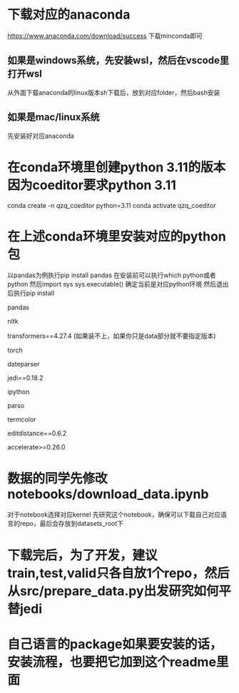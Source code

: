 # 下载对应的anaconda
https://www.anaconda.com/download/success 下载minconda即可
## 如果是windows系统，先安装wsl，然后在vscode里打开wsl
从外面下载anaconda的linux版本sh下载后，放到对应folder，然后bash安装
## 如果是mac/linux系统
先安装好对应anaconda

# 在conda环境里创建python 3.11的版本因为coeditor要求python 3.11
conda create -n qzq_coeditor python=3.11
conda activate qzq_coeditor

# 在上述conda环境里安装对应的python包

以pandas为例执行pip install pandas
在安装前可以执行which python或者python
然后import sys
sys.executable()
确定当前是对应python环境
然后退出后执行pip install

pandas

nltk

transformers==4.27.4 (如果装不上，如果你只是data部分就不要指定版本)

torch

dateparser

jedi==0.18.2

ipython

parso

termcolor

editdistance==0.6.2

accelerate>=0.26.0

# 数据的同学先修改notebooks/download_data.ipynb
对于notebook选择对应kernel
先研究这个notebook，确保可以下载自己对应语言的repo，最后会存放到datasets_root下

# 下载完后，为了开发，建议train,test,valid只各自放1个repo，然后从src/prepare_data.py出发研究如何平替jedi

# 自己语言的package如果要安装的话，安装流程，也要把它加到这个readme里面
